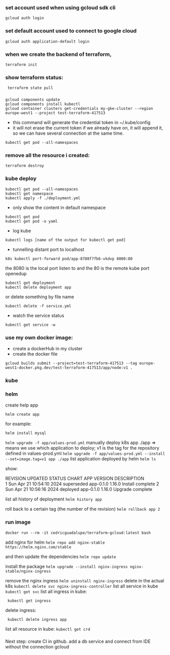 
### set account used when using gcloud sdk cli
```
gcloud auth login
```

### set default account used to connect to google cloud
```
gcloud auth application-default login
```


### when we create the backend of terraform,

```
terraform init
```


### show terraform status:
```
 terraform state pull
```
###
```
gcloud components update
gcloud components install kubectl
gcloud container clusters get-credentials my-gke-cluster --region europe-west1 --project test-terraform-417513
```
* this command will generate the credential token in ~/.kube/config
* it will not erase the current token if we already have on, it will append it, so we can have several connection at the same time. 

```
kubectl get pod --all-namespaces 
```


### remove all the resource i created:

```
terraform destroy
```

### kube deploy 
```
kubectl get pod --all-namespaces
kubectl get namespace
kubectl apply -f ./deployment.yml
```

* only show the content in default namespace
```
kubectl get pod
kubectl get pod -o yaml
```
* log kube
```
kubectl logs [name of the output for kubectl get pod]
```

* tunnelling distant port to localhost
```
k8s kubectl port-forward pod/app-8788f7fb6-vkdvp 8080:80
```

the 8080 is the local port listen to and the 80 is the remote kube port openedup


```
kubectl get deployment
kubectl delete deployment app
```

or  delete something by file name
```
kubectl delete -f service.yml
```

* watch the service status 
```
kubectl get service -w
```


### use my own docker image:

* create a dockerHub in my cluster
* create the docker file

```
gcloud builds submit --project=test-terraform-417513 --tag europe-west1-docker.pkg.dev/test-terraform-417513/app/node:v1 .
```



### kube 



### helm
create help app

`
helm create app
`

for example:

`
helm install mysql
`


`
helm upgrade -f app/values-prod.yml
`
manually deploy k8s
app ./app => means we use which application to deploy;
v1 is the tag for the repository defined in values-prod.yml
`
helm upgrade -f app/values-prod.yml --install --set=image.tag=v1 app ./app
`
list application deployed by helm
`
helm ls
`

show:


REVISION        UPDATED                         STATUS          CHART           APP VERSION     DESCRIPTION     
1               Sun Apr 21 10:54:10 2024        superseded      app-0.1.0       1.16.0          Install complete
2               Sun Apr 21 10:56:16 2024        deployed        app-0.1.0       1.16.0          Upgrade complete


list all history of deployment
`
helm history app
`

roll back to a certain tag (the number of the revision)
`
helm rollback app 2
`



### run image

`
docker run --rm -it cedricguadalupe/terraform-gcloud:latest bash 
`

add nginx for helm
`
helm repo add nginx-stable https://helm.nginx.com/stable
`

and then update the dependencies
`
helm repo update
`

install the package
`
helm upgrade --install nginx-ingress nginx-stable/nginx-ingress 
`

remove the nginx ingress
`
helm uninstall nginx-ingress
`
delete in the actual k8s
`
kubectl delete svc nginx-ingress-controller
`
list all service in kube
`
kubectl get svc
`
list all ingress in kube:
```
 kubectl get ingress
```

delete ingress:
```
 kubectl delete ingress app
```
list all resource in kube:
`
kubectl get crd
`


###
Next step: 
create CI in github.
add a db service and connect from IDE without the connection gcloud

